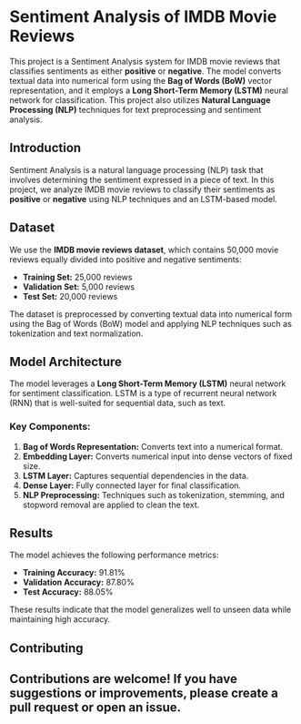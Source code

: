 # Sentiment Analysis of IMDB Movie Reviews

This project is a Sentiment Analysis system for IMDB movie reviews that classifies sentiments as either **positive** or **negative**. The model converts textual data into numerical form using the **Bag of Words (BoW)** vector representation, and it employs a **Long Short-Term Memory (LSTM)** neural network for classification. This project also utilizes **Natural Language Processing (NLP)** techniques for text preprocessing and sentiment analysis.

## Introduction
Sentiment Analysis is a natural language processing (NLP) task that involves determining the sentiment expressed in a piece of text. In this project, we analyze IMDB movie reviews to classify their sentiments as **positive** or **negative** using NLP techniques and an LSTM-based model.

## Dataset
We use the **IMDB movie reviews dataset**, which contains 50,000 movie reviews equally divided into positive and negative sentiments:
- **Training Set:** 25,000 reviews
- **Validation Set:** 5,000 reviews
- **Test Set:** 20,000 reviews

The dataset is preprocessed by converting textual data into numerical form using the Bag of Words (BoW) model and applying NLP techniques such as tokenization and text normalization.

## Model Architecture
The model leverages a **Long Short-Term Memory (LSTM)** neural network for sentiment classification. LSTM is a type of recurrent neural network (RNN) that is well-suited for sequential data, such as text.

### Key Components:
1. **Bag of Words Representation:** Converts text into a numerical format.
2. **Embedding Layer:** Converts numerical input into dense vectors of fixed size.
3. **LSTM Layer:** Captures sequential dependencies in the data.
4. **Dense Layer:** Fully connected layer for final classification.
5. **NLP Preprocessing:** Techniques such as tokenization, stemming, and stopword removal are applied to clean the text.

## Results
The model achieves the following performance metrics:

- **Training Accuracy:** 91.81%
- **Validation Accuracy:** 87.80%
- **Test Accuracy:** 88.05%

These results indicate that the model generalizes well to unseen data while maintaining high accuracy.

## Contributing
Contributions are welcome! If you have suggestions or improvements, please create a pull request or open an issue.
---

